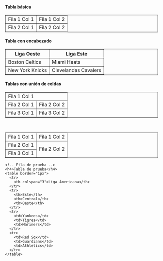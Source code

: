 <!DOCTYPE html>
<html lang="en" dir="ltr">
  <head>
    <meta charset="utf-8">
    <title></title>
  </head>
  <body>
    <!-- tabla basica -->
    <h4>Tabla básica</h4>
    <table border="1px">
      <tr> <!-- fila 1 -->
        <td>Fila 1 Col 1</td>
        <td>Fila 1 Col 2</td>
      </tr>
      <tr> <!-- fila 2 -->
        <td>Fila 2 Col 1</td>
        <td>Fila 2 Col 2</td>
      </tr>
    </table>
    <!-- Tabla con encabezado -->
    <h4>Tabla con encabezado</h4>
    <table border="1px">
      <tr>
        <th>Liga Oeste</th>
        <th>Liga Este</th>
      </tr>
      <tr>
        <td>Boston Celtics</td>
        <td>Miami Heats</td>
      </tr>
      <tr>
        <td>New York Knicks</td>
        <td>Clevelandas Cavalers</td>
      </tr>
    </table>
    <!-- Tablas con unión de celdas -->
    <h4>Tablas con unión de celdas</h4>
    <table border="1px">
      <tr>
        <td colspan="2">Fila 1 Col 1</td>
      </tr>
      <tr>
        <td>Fila 2 Col 1</td>
        <td>Fila 2 Col 2</td>
      </tr>
      <tr>
        <td>Fila 3 Col 1</td>
        <td>Fila 3 Col 2</td>
      </tr>
    </table><br>
    <table border="1px">
      <tr>
        <td>Fila 1 Col 1</td>
        <td>Fila 1 Col 2</td>
      </tr>
      <tr>
        <td>Fila 2 Col 1</td>
        <td rowspan="2">Fila 2 Col 2</td>
      </tr>
      <tr>
        <td>Fila 3 Col 1</td>
      </tr>
    </table>

    <!-- Fila de prueba -->
    <h4>Tabla de prueba</h4>
    <table border="1px">
      <tr>
        <th colspan="3">Liga Americana</th>
      </tr>
      <tr>
        <th>Este</th>
        <th>Central</th>
        <th>Oeste</th>
      </tr>
      <tr>
        <td>Yankees</td>
        <td>Tigres</td>
        <td>Mariners</td>
      </tr>
      <tr>
        <td>Red Sox</td>
        <td>Guardians</td>
        <td>Athletics</td>
      </tr>
    </table>


  </body>
</html>
